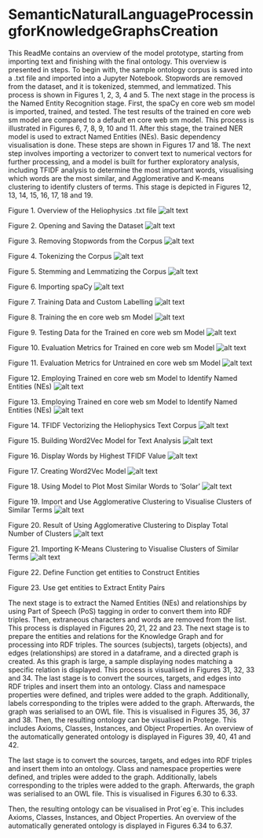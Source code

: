 # SemanticNaturalLanguageProcessingforKnowledgeGraphsCreation

This ReadMe contains an overview of the model prototype, starting from importing text and finishing with the final ontology. This overview is presented in steps. To begin with, the sample ontology corpus is saved into a .txt file and imported into a Jupyter Notebook. Stopwords are removed from the dataset, and it is tokenized, stemmed, and lemmatized. This process is shown in Figures 1, 2, 3, 4 and 5. The next stage in the process is the Named Entity Recognition stage. First, the spaCy en core web sm model is imported, trained, and tested. The test results of the trained en core web sm model are compared to a default en core web sm model. This process is illustrated in Figures 6, 7, 8, 9, 10 and 11. After this stage, the trained NER model is used to extract Named Entities (NEs). Basic dependency visualisation is done. These steps are shown in Figures 17 and 18. The next step involves importing a vectorizer to convert text to numerical vectors for further processing, and a model is built for further exploratory analysis, including TFIDF analysis to determine the most important words, visualising which words are the most similar, and Agglomerative and K-means clustering to identify clusters of terms. This stage is depicted in Figures 12, 13, 14, 15, 16, 17, 18 and 19.


Figure 1. Overview of the Heliophysics .txt file
![alt text](https://github.com/meganpowers1/SemanticNaturalLanguageProcessingforKnowledgeGraphsCreation/blob/main/AutOntFigures/Step0.png?raw=true)


Figure 2. Opening and Saving the Dataset
![alt text](https://github.com/meganpowers1/SemanticNaturalLanguageProcessingforKnowledgeGraphsCreation/blob/main/AutOntFigures/Step1.png?raw=true)


Figure 3. Removing Stopwords from the Corpus
![alt text](https://github.com/meganpowers1/SemanticNaturalLanguageProcessingforKnowledgeGraphsCreation/blob/main/AutOntFigures/Step2.png?raw=true)


Figure 4. Tokenizing the Corpus
![alt text](https://github.com/meganpowers1/SemanticNaturalLanguageProcessingforKnowledgeGraphsCreation/blob/main/AutOntFigures/Step3.png?raw=true)


Figure 5. Stemming and Lemmatizing the Corpus
![alt text](https://github.com/meganpowers1/SemanticNaturalLanguageProcessingforKnowledgeGraphsCreation/blob/main/AutOntFigures/Step4.png?raw=true)


Figure 6. Importing spaCy
![alt text](https://github.com/meganpowers1/SemanticNaturalLanguageProcessingforKnowledgeGraphsCreation/blob/main/AutOntFigures/Step5.png?raw=true)


Figure 7. Training Data and Custom Labelling
![alt text](https://github.com/meganpowers1/SemanticNaturalLanguageProcessingforKnowledgeGraphsCreation/blob/main/AutOntFigures/Step6.png?raw=true)


Figure 8. Training the en core web sm Model
![alt text](https://github.com/meganpowers1/SemanticNaturalLanguageProcessingforKnowledgeGraphsCreation/blob/main/AutOntFigures/Step7.png?raw=true)


Figure 9. Testing Data for the Trained en core web sm Model
![alt text](https://github.com/meganpowers1/SemanticNaturalLanguageProcessingforKnowledgeGraphsCreation/blob/main/AutOntFigures/Step8.png?raw=true)


Figure 10. Evaluation Metrics for Trained en core web sm Model
![alt text](https://github.com/meganpowers1/SemanticNaturalLanguageProcessingforKnowledgeGraphsCreation/blob/main/AutOntFigures/Step9.png?raw=true)


Figure 11. Evaluation Metrics for Untrained en core web sm Model
![alt text](https://github.com/meganpowers1/SemanticNaturalLanguageProcessingforKnowledgeGraphsCreation/blob/main/AutOntFigures/Step10.png?raw=true)


Figure 12. Employing Trained en core web sm Model to Identify Named Entities (NEs)
![alt text](https://github.com/meganpowers1/SemanticNaturalLanguageProcessingforKnowledgeGraphsCreation/blob/main/AutOntFigures/Step11.png?raw=true)


Figure 13. Employing Trained en core web sm Model to Identify Named Entities (NEs)
![alt text](https://github.com/meganpowers1/SemanticNaturalLanguageProcessingforKnowledgeGraphsCreation/blob/main/AutOntFigures/Step12.png?raw=true)


Figure 14. TFIDF Vectorizing the Heliophysics Text Corpus
![alt text](https://github.com/meganpowers1/SemanticNaturalLanguageProcessingforKnowledgeGraphsCreation/blob/main/AutOntFigures/Step13.png?raw=true)


Figure 15. Building Word2Vec Model for Text Analysis
![alt text](https://github.com/meganpowers1/SemanticNaturalLanguageProcessingforKnowledgeGraphsCreation/blob/main/AutOntFigures/Step14.png?raw=true)


Figure 16. Display Words by Highest TFIDF Value
![alt text](https://github.com/meganpowers1/SemanticNaturalLanguageProcessingforKnowledgeGraphsCreation/blob/main/AutOntFigures/Step15.png?raw=true)


Figure 17. Creating Word2Vec Model
![alt text](https://github.com/meganpowers1/SemanticNaturalLanguageProcessingforKnowledgeGraphsCreation/blob/main/AutOntFigures/Step16.png?raw=true)


Figure 18. Using Model to Plot Most Similar Words to ’Solar’
![alt text](https://github.com/meganpowers1/SemanticNaturalLanguageProcessingforKnowledgeGraphsCreation/blob/main/AutOntFigures/Step17.png?raw=true)


Figure 19. Import and Use Agglomerative Clustering to Visualise Clusters of Similar Terms
![alt text](https://github.com/meganpowers1/SemanticNaturalLanguageProcessingforKnowledgeGraphsCreation/blob/main/AutOntFigures/Step18.png?raw=true)


Figure 20. Result of Using Agglomerative Clustering to Display Total Number of Clusters
![alt text](https://github.com/meganpowers1/SemanticNaturalLanguageProcessingforKnowledgeGraphsCreation/blob/main/AutOntFigures/Step19.png?raw=true)


Figure 21. Importing K-Means Clustering to Visualise Clusters of Similar Terms
![alt text](https://github.com/meganpowers1/SemanticNaturalLanguageProcessingforKnowledgeGraphsCreation/blob/main/AutOntFigures/Step20.png?raw=true)


Figure 22. Define Function get entities to Construct Entities


Figure 23. Use get entities to Extract Entity Pairs


The next stage is to extract the Named Entities (NEs) and relationships by using Part of Speech (PoS) tagging in order to convert them into RDF triples. Then, extraneous characters and words are removed from the list. This process is displayed in Figures 20, 21, 22 and 23. The next stage is to prepare the entities and relations for the Knowledge Graph and for processing into RDF triples. The sources (subjects), targets (objects), and edges (relationships) are stored in a dataframe, and a directed graph is created. As this graph is large, a sample displaying nodes matching a specific relation is displayed. This process is visualised in Figures 31, 32, 33 and 34. The last stage is to convert the sources, targets, and edges into RDF triples and insert them into an ontology. Class and namespace properties were defined, and triples were added to the graph. Additionally, labels corresponding to the triples were added to the graph. Afterwards, the graph was serialised to an OWL file. This is visualised in Figures 35, 36, 37 and 38. Then, the resulting ontology can be visualised in Protege. This includes Axioms, Classes, Instances, and Object Properties. An overview of the automatically generated ontology is displayed in Figures 39, 40, 41 and 42.

The last stage is to convert the sources, targets, and edges into RDF triples and insert them into an ontology. Class and namespace properties were defined, and triples were added to the graph. Additionally, labels corresponding to the triples were added to the graph. Afterwards, the graph was serialised to an OWL file. This is visualised in Figures 6.30 to 6.33.

Then, the resulting ontology can be visualised in Prot´eg´e. This includes Axioms, Classes, Instances, and Object Properties. An overview of the automatically generated ontology is displayed in Figures 6.34 to 6.37.

